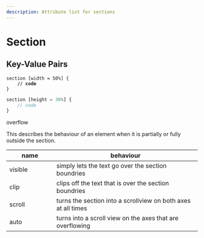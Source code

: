 ```yaml
---
description: Attribute list for sections
---
```


# Section

## Key-Value Pairs

<pre class="language-javascript"><code class="lang-javascript">section [width = 50%] {
<strong>    // code
</strong>}
</code></pre>

```javascript
section [height = 30%] {
    // code
}
```

overflow

This describes the behaviour of an element when it is partially or fully outside the section.

<table><thead><tr><th width="108">name</th><th>behaviour</th></tr></thead><tbody><tr><td>visible</td><td>simply lets the text go over the section boundries</td></tr><tr><td>clip</td><td>clips off the text that is over the section boundries</td></tr><tr><td>scroll</td><td>turns the section into a scrollview on both axes at all times</td></tr><tr><td>auto</td><td>turns into a scroll view on the axes that are overflowing</td></tr></tbody></table>

